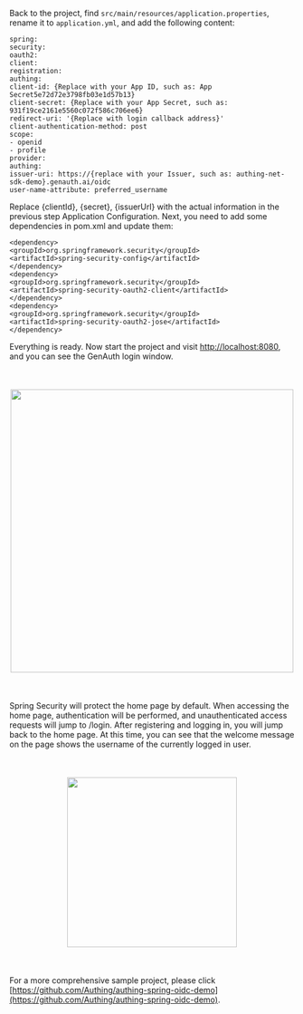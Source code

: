<IntegrationDetailCard title="Configure Spring Security">

Back to the project, find `src/main/resources/application.properties`, rename it to `application.yml`, and add the following content:

```
spring:
security:
oauth2:
client:
registration:
authing:
client-id: {Replace with your App ID, such as: App Secret5e72d72e3798fb03e1d57b13}
client-secret: {Replace with your App Secret, such as: 931f19ce2161e5560c072f586c706ee6}
redirect-uri: '{Replace with login callback address}'
client-authentication-method: post
scope:
- openid
- profile
provider:
authing:
issuer-uri: https://{replace with your Issuer, such as: authing-net-sdk-demo}.genauth.ai/oidc
user-name-attribute: preferred_username

```

Replace {clientId}, {secret}, {issuerUrl} with the actual information in the previous step Application Configuration. Next, you need to add some dependencies in pom.xml and update them:

```
<dependency>
<groupId>org.springframework.security</groupId>
<artifactId>spring-security-config</artifactId>
</dependency>
<dependency>
<groupId>org.springframework.security</groupId>
<artifactId>spring-security-oauth2-client</artifactId>
</dependency>
<dependency>
<groupId>org.springframework.security</groupId>
<artifactId>spring-security-oauth2-jose</artifactId>
</dependency>

```

Everything is ready. Now start the project and visit [http://localhost:8080](http://localhost:8080), and you can see the GenAuth login window.

<img src="@imagesZhCn/integration/spring-security/stepnew3-1.png" height=500 style="display:block;margin:50px auto;">

Spring Security will protect the home page by default. When accessing the home page, authentication will be performed, and unauthenticated access requests will jump to /login. After registering and logging in, you will jump back to the home page. At this time, you can see that the welcome message on the page shows the username of the currently logged in user.

<img src="@imagesZhCn/integration/spring-security/stepnew3-2.png" height=300 style="display:block;margin:50px auto;">

For a more comprehensive sample project, please click [https://github.com/Authing/authing-spring-oidc-demo](https://github.com/Authing/authing-spring-oidc-demo).

</IntegrationDetailCard>

